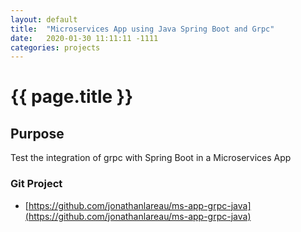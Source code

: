 ```yaml
---
layout: default
title:  "Microservices App using Java Spring Boot and Grpc"
date:   2020-01-30 11:11:11 -1111
categories: projects
---
```

<h1>{{ page.title }}</h1>

## Purpose
Test the integration of grpc with Spring Boot in a Microservices App

### Git Project
- [https://github.com/jonathanlareau/ms-app-grpc-java](https://github.com/jonathanlareau/ms-app-grpc-java)

